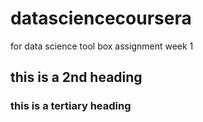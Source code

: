 datasciencecoursera
===================

for data science tool box assignment week 1

## this is a 2nd heading
### this is a tertiary heading
